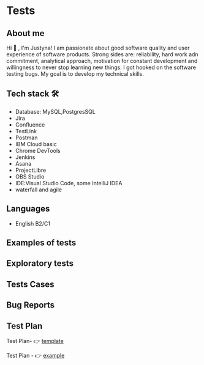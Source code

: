 # Tests
## About me ##
Hi 👋 , I'm Justyna!  I am passionate about good software quality and user experience of software products. Strong sides are: reliability, hard work adn commitment, analytical approach, motivation for constant development and willingness to never stop learning new things. I got hooked on the software testing bugs.
My goal is to develop my technical skills. 
## Tech stack 🛠  ##
<ul>
  <li>Database: MySQL,PostgresSQL</li>
  <li>Jira</li>
  <li>Confluence</li>
  <li>TestLink</li>
  <li>Postman</li>
  <li>IBM Cloud basic</li>
  <li>Chrome DevTools</li>
  <li>Jenkins</li>
  <li>Asana</li>
  <li>ProjectLibre</li>
  <li>OBS Studio</li>
  <li>IDE:Visual Studio Code, some IntelliJ IDEA</li>
  <li>waterfall and agile</li>
</ul>

## Languages ##
<ul>
  <li>English B2/C1</li>
</ul>

## Examples of tests ##
## Exploratory tests ##
## Tests Cases ##
## Bug Reports ##
## Test Plan ##
Test Plan-  👉 [template](https://docs.google.com/document/d/1IqjXegdMVtkRsn1Tp8e2jeyZczV36FCRd7hWUZlNYvM/edit?usp=sharing)

Test Plan -  👉 [example](https://docs.google.com/document/d/1ByBFYxLVfA4oWVwpeqKb6w-_e4_IVeIGReIbiP7btvk/edit?usp=sharing)
